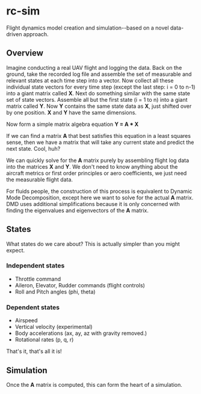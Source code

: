 # rc-sim

Flight dynamics model creation and simulation--based on a novel
data-driven approach.

## Overview

Imagine conducting a real UAV flight and logging the data.  Back on
the ground, take the recorded log file and assemble the set of
measurable and relevant states at each time step into a vector. Now
collect all these individual state vectors for every time step (except
the last step: i = 0 to n-1) into a giant matrix called **X**.  Next
do something similar with the same state set of state vectors.
Assemble all but the first state (i = 1 to n) into a giant matrix
called **Y**.  Now **Y** contains the same state data as **X**, just
shifted over by one position.  **X** and **Y** have the same
dimensions.

Now form a simple matrix algebra equation **Y = A * X**

If we can find a matrix **A** that best satisfies this equation in a
least squares sense, then we have a matrix that will take any current
state and predict the next state.  Cool, huh?

We can quickly solve for the **A** matrix purely by assembling flight
log data into the matrices **X** and **Y**.  We don't need to know
anything about the aircraft metrics or first order principles or aero
coefficients, we just need the measurable flight data.

For fluids people, the construction of this process is equivalent to
Dynamic Mode Decomposition, except here we want to solve for the
actual **A** matrix.  DMD uses additional simplifications because it
is only concerned with finding the eigenvalues and eigenvectors of the
**A** matrix.

## States

What states do we care about?  This is actually simpler than you might
expect.

### Independent states

* Throttle command
* Aileron, Elevator, Rudder commands (flight controls)
* Roll and Pitch angles (phi, theta)

### Dependent states

* Airspeed
* Vertical velocity (experimental)
* Body accelerations (ax, ay, az with gravity removed.)
* Rotational rates (p, q, r)

That's it, that's all it is!

## Simulation

Once the **A** matrix is computed, this can form the heart of a
simulation.  